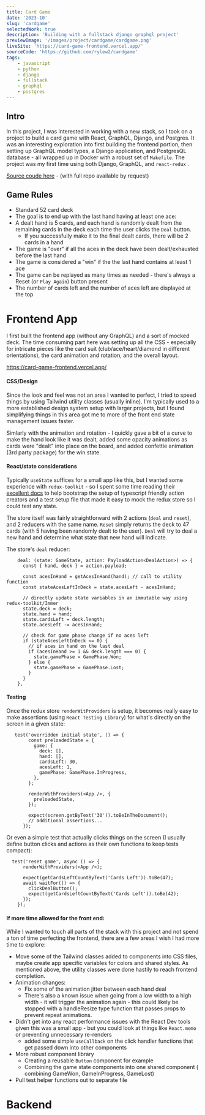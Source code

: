 ```yaml
---
title: Card Game
date: '2023-10'
slug: 'cardgame'
selectedWork: true
description: 'Building with a fullstack django graphql project'
previewImage: '/images/project/cardgame/cardgame.png'
liveSite: 'https://card-game-frontend.vercel.app/'
sourceCode: 'https://github.com/rylew2/cardgame'
tags:
    - javascript
    - python
    - django
    - fullstack
    - graphql
    - postgres
---
```


## Intro

In this project, I was interested in working with a new stack, so I took on a project to build a card game with React, GraphQL, Django, and Postgres. It was an interesting exploration into first building the frontend portion, then setting up GraphQL model types, a Django application, and PostgresQL database - all wrapped up in Docker with a robust set of `Makefile`. The project was my first time using both Django, GraphQL, and `react-redux` .

[Source coude here](https://github.com/rylew2/cardgame) - (with full repo available by request)

## Game Rules

-   Standard 52 card deck
-   The goal is to end up with the last hand having at least one ace:
-   A dealt hand is 5 cards, and each hand is randomly dealt from the remaining cards in the deck each time the user clicks the `Deal` button.
    -   If you successfully make it to the final dealt cards, there will be 2 cards in a hand
-   The game is "over" if all the aces in the deck have been dealt/exhausted before the last hand
-   The game is considered a "win" if the the last hand contains at least 1 ace
-   The game can be replayed as many times as needed - there's always a Reset (or `Play Again`) button present
-   The number of cards left and the number of aces left are displayed at the top


# Frontend App

I first built the frontend app (without any GraphQL) and a sort of mocked deck. The time consuming part here was setting up all the CSS - especially for intricate pieces like the card suit (club/ace/heart/diamond in different orientations), the card animation and rotation, and the overall layout.

https://card-game-frontend.vercel.app/

#### CSS/Design

Since the look and feel was not an area I wanted to perfect, I tried to speed things by using Tailwind utility classes (usually inline). I'm typically used to a more established design system setup with larger projects, but I found simplifying things in this area got me to more of the front end state management issues faster.

Simlarly with the animation and rotation - I quickly gave a bit of a curve to make the hand look like it was dealt, added some opacity animations as cards were "dealt" into place on the board, and added confettie animation (3rd party package) for the win state.

#### React/state considerations

 Typically `useState` suffices for a small app like this, but I wanted some experience with `redux-toolkit` - so I spent some time reading their [excellent docs](https://redux-toolkit.js.org/tutorials/typescript) to help bootstrap the setup of typescript friendly action creators and a test setup file that made it easy to mock the redux store so I could test any state.

The store itself was fairly straightforward with 2 actions (`deal` and `reset`), and 2 reducers with the same name. `Reset` simply returns the deck to 47 cards (with 5 having been randomly dealt to the user). `Deal` will try to deal a new hand and determine what state that new hand will indicate.

The store's `deal` reducer:
```
    deal: (state: GameState, action: PayloadAction<DealAction>) => {
      const { hand, deck } = action.payload;

      const acesInHand = getAcesInHand(hand); // call to utility function
      const stateAcesLeftInDeck = state.acesLeft - acesInHand;

      // directly update state variables in an immutable way using redux-toolkit/Immer
      state.deck = deck;
      state.hand = hand;
      state.cardsLeft = deck.length;
      state.acesLeft -= acesInHand;

      // check for game phase change if no aces left
      if (stateAcesLeftInDeck <= 0) {
        // if aces in hand on the last deal
        if (acesInHand >= 1 && deck.length === 0) {
          state.gamePhase = GamePhase.Won;
        } else {
          state.gamePhase = GamePhase.Lost;
        }
      }
    },
```


#### Testing

Once the redux store `renderWitProviders` is setup, it becomes really easy to make assertions (using `React Testing Library`) for what's directly on the screen in a given state:

```
   test('overridden initial state', () => {
        const preloadedState = {
          game: {
            deck: [],
            hand: [],
            cardsLeft: 30,
            acesLeft: 1,
            gamePhase: GamePhase.InProgress,
          },
        };

        renderWithProviders(<App />, {
          preloadedState,
        });

        expect(screen.getByText('30')).toBeInTheDocument();
        // additional assertions...
      });
```

Or even a simple test that actually clicks things on the screen (I usually define button clicks and actions as their own functions to keep tests compact):
```
  test('reset game', async () => {
      renderWithProviders(<App />);

      expect(getCardsLeftCountByText('Cards Left')).toBe(47);
      await waitFor(() => {
        clickDealButton();
        expect(getCardsLeftCountByText('Cards Left')).toBe(42);
      });
    });
```

#### If more time allowed for the front end:
While I wanted to touch all parts of the stack with this project and not spend a ton of time perfecting the frontend, there are a few areas I wish I had more time to explore:

- Move some of the Tailwind classes added to components into CSS files, maybe create app specific variables for colors and shared styles. As mentioned above, the utility classes were done hastily to reach frontend completion.
- Animation changes:
    - Fix some of the animation jitter between each hand deal
    - There's also a known issue when going from a low width to a high width - it will trigger the animation again - this could likely be stopped with a handleResize type function that passes props to prevent repeat animations.
- Didn't get into any react performance issues with the React Dev tools given this was a small app - but you could look at things like `React.memo` or preventing unnecessary re-renders
     - added some simple `useCallback` on the click handler functions that get passed down into other components
- More robust component library
    - Creating a reusable `Button` component for example
    - Combining the game state components into one shared component ( combining GameWon, GameInProgress, GameLost)
- Pull test helper functions out to separate file




# Backend
